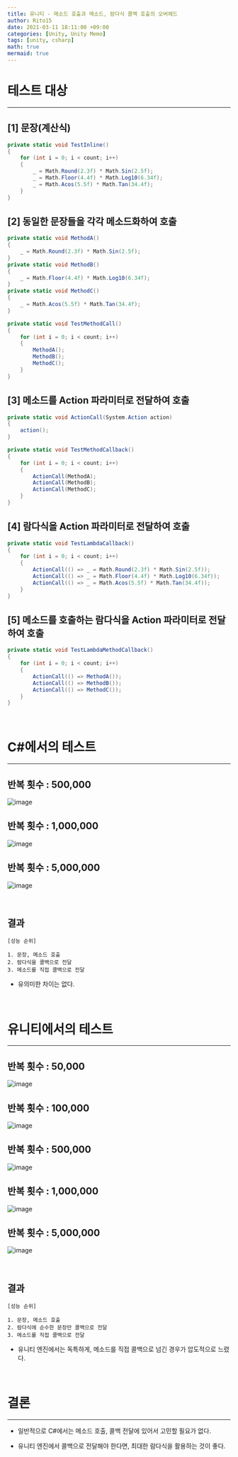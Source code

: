 ```yaml
---
title: 유니티 - 메소드 호출과 메소드, 람다식 콜백 호출의 오버헤드
author: Rito15
date: 2021-03-11 18:11:00 +09:00
categories: [Unity, Unity Memo]
tags: [unity, csharp]
math: true
mermaid: true
---
```


# 테스트 대상
---

## [1] 문장(계산식)

```cs
private static void TestInline()
{
    for (int i = 0; i < count; i++)
    {
        _ = Math.Round(2.3f) * Math.Sin(2.5f);
        _ = Math.Floor(4.4f) * Math.Log10(6.34f);
        _ = Math.Acos(5.5f) * Math.Tan(34.4f);
    }
}
```

## [2] 동일한 문장들을 각각 메소드화하여 호출

```cs
private static void MethodA()
{
    _ = Math.Round(2.3f) * Math.Sin(2.5f);
}
private static void MethodB()
{
    _ = Math.Floor(4.4f) * Math.Log10(6.34f);
}
private static void MethodC()
{
    _ = Math.Acos(5.5f) * Math.Tan(34.4f);
}

private static void TestMethodCall()
{
    for (int i = 0; i < count; i++)
    {
        MethodA();
        MethodB();
        MethodC();
    }
}
```

## [3] 메소드를 Action 파라미터로 전달하여 호출

```cs
private static void ActionCall(System.Action action)
{
    action();
}

private static void TestMethodCallback()
{
    for (int i = 0; i < count; i++)
    {
        ActionCall(MethodA);
        ActionCall(MethodB);
        ActionCall(MethodC);
    }
}
```

## [4] 람다식을 Action 파라미터로 전달하여 호출

```cs
private static void TestLambdaCallback()
{
    for (int i = 0; i < count; i++)
    {
        ActionCall(() => _ = Math.Round(2.3f) * Math.Sin(2.5f));
        ActionCall(() => _ = Math.Floor(4.4f) * Math.Log10(6.34f));
        ActionCall(() => _ = Math.Acos(5.5f) * Math.Tan(34.4f));
    }
}
```

## [5] 메소드를 호출하는 람다식을 Action 파라미터로 전달하여 호출

```cs
private static void TestLambdaMethodCallback()
{
    for (int i = 0; i < count; i++)
    {
        ActionCall(() => MethodA());
        ActionCall(() => MethodB());
        ActionCall(() => MethodC());
    }
}
```

<br>

# C#에서의 테스트
---

## 반복 횟수 : 500,000

![image](https://user-images.githubusercontent.com/42164422/110766312-5ead7d00-8298-11eb-994a-17b1b285d51b.png)

## 반복 횟수 : 1,000,000

![image](https://user-images.githubusercontent.com/42164422/110766248-4d647080-8298-11eb-8c36-cbe8e9013799.png)

## 반복 횟수 : 5,000,000

![image](https://user-images.githubusercontent.com/42164422/110766090-2ad25780-8298-11eb-9433-bff6ac215252.png)

<br>

## 결과

```
[성능 순위]

1. 문장, 메소드 호출
2. 람다식을 콜백으로 전달
3. 메소드를 직접 콜백으로 전달
```

- 유의미한 차이는 없다.

<br>

# 유니티에서의 테스트
---

## 반복 횟수 : 50,000

![image](https://user-images.githubusercontent.com/42164422/110767166-4b4ee180-8299-11eb-891b-b23a7a5ccc08.png)

## 반복 횟수 : 100,000

![image](https://user-images.githubusercontent.com/42164422/110767265-67528300-8299-11eb-98b6-d20ec302fb9a.png)

## 반복 횟수 : 500,000

![image](https://user-images.githubusercontent.com/42164422/110767319-79ccbc80-8299-11eb-9eb1-a0631c5dc63d.png)

## 반복 횟수 : 1,000,000

![image](https://user-images.githubusercontent.com/42164422/110767419-97018b00-8299-11eb-8520-9f5ba8b9fd9b.png)

## 반복 횟수 : 5,000,000

![image](https://user-images.githubusercontent.com/42164422/110767549-b8627700-8299-11eb-8177-a0b7a6ececc5.png)

<br>

## 결과

```
[성능 순위]

1. 문장, 메소드 호출
2. 람다식에 순수한 문장만 콜백으로 전달
3. 메소드를 직접 콜백으로 전달
```

- 유니티 엔진에서는 독특하게, 메소드를 직접 콜백으로 넘긴 경우가 압도적으로 느렸다.

<br>

# 결론
---

- 일반적으로 C#에서는 메소드 호출, 콜백 전달에 있어서 고민할 필요가 없다.

- 유니티 엔진에서 콜백으로 전달해야 한다면, 최대한 람다식을 활용하는 것이 좋다.
